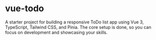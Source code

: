 # vue-todo
A starter project for building a responsive ToDo list app using Vue 3, TypeScript, Tailwind CSS, and Pinia. The core setup is done, so you can focus on development and showcasing your skills.
